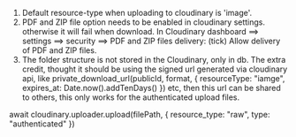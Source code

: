 1. Default resource-type when uploading to cloudinary is 'image'.
2. PDF and ZIP file option needs to be enabled in cloudinary settings. otherwise it will fail when download.
    In Cloudinary dashboard ==> settings ==> security ==> PDF and ZIP files delivery: (tick) Allow delivery of PDF and ZIP files.
3. The folder structure is not stored in the Cloudinary, only in db. The extra credit, thought it should be using the signed url generated via cloudinary api, like private_download_url(publicId, format, { resourceType: "iamge", expires_at: Date.now().addTenDays() }) etc, then this url can be shared to others, this only works for the authenticated upload files.

await cloudinary.uploader.upload(filePath, { resource_type: "raw", type: "authenticated" })